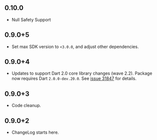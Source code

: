 ## 0.10.0

* Null Safety Support

## 0.9.0+5

* Set max SDK version to `<3.0.0`, and adjust other dependencies.

## 0.9.0+4

* Updates to support Dart 2.0 core library changes (wave
  2.2). Package now requires Dart `2.0.0-dev.20.0`.
  See [issue 31847][sdk#31847] for details.

  [sdk#31847]: https://github.com/dart-lang/sdk/issues/31847

## 0.9.0+3

* Code cleanup.

## 0.9.0+2

* ChangeLog starts here.
